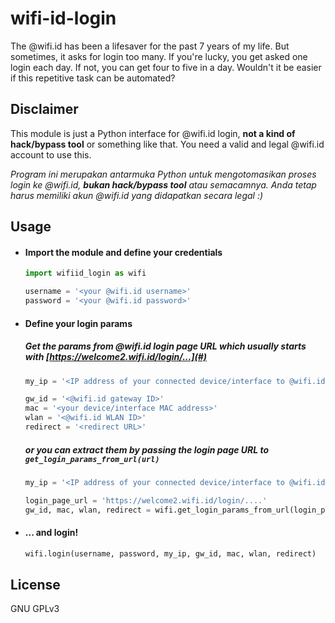 # wifi-id-login
The @wifi.id has been a lifesaver for the past 7 years of my life. But sometimes, it asks for login too many. If you're lucky, you get asked one login each day. If not, you can get four to five in a day. Wouldn't it be easier if this repetitive task can be automated?

## Disclaimer
This module is just a Python interface for @wifi.id login, **not a kind of hack/bypass tool** or something like that. You need a valid and legal @wifi.id account to use this.

*Program ini merupakan antarmuka Python untuk mengotomasikan proses login ke @wifi.id, **bukan hack/bypass tool** atau semacamnya. Anda tetap harus memiliki akun @wifi.id yang didapatkan secara legal :)*

## Usage
* #### Import the module and define your credentials
  ```python
  import wifiid_login as wifi

  username = '<your @wifi.id username>'
  password = '<your @wifi.id password>'
  ```

* #### Define your login params
  ##### Get the params from @wifi.id login page URL which usually starts with [https://welcome2.wifi.id/login/...](#)
  ```python
  my_ip = '<IP address of your connected device/interface to @wifi.id>'

  gw_id = '<@wifi.id gateway ID>'
  mac = '<your device/interface MAC address>'
  wlan = '<@wifi.id WLAN ID>'
  redirect = '<redirect URL>'
  ```

  ##### or you can extract them by passing the login page URL to ```get_login_params_from_url(url)```
  ```python
  my_ip = '<IP address of your connected device/interface to @wifi.id>'

  login_page_url = 'https://welcome2.wifi.id/login/....'
  gw_id, mac, wlan, redirect = wifi.get_login_params_from_url(login_page_url)
  ```
* #### ... and login!
  ```python
  wifi.login(username, password, my_ip, gw_id, mac, wlan, redirect)
  ```

## License
GNU GPLv3
